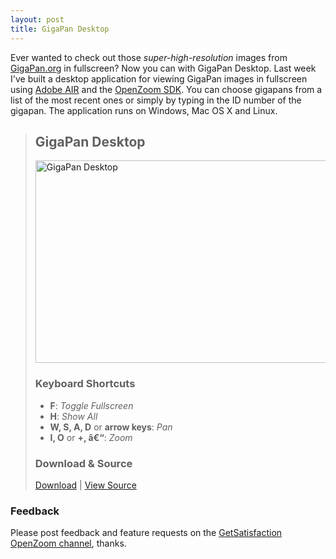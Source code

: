 ```yaml
---
layout: post
title: GigaPan Desktop
---
```

Ever wanted to check out those <em>super-high-resolution</em> images from <a href="http://gigapan.org">GigaPan.org</a> in fullscreen? Now you can with GigaPan Desktop. Last week I've built a desktop application for viewing GigaPan images in fullscreen using <a href="http://www.adobe.com/products/air/">Adobe AIR</a> and the <a href="http://openzoom.org/">OpenZoom SDK</a>. You can choose gigapans from a list of the most recent ones or simply by typing in the ID number of the gigapan. The application runs on Windows, Mac&nbsp;OS&nbsp;X and Linux.

<blockquote class="info">
<h2>GigaPan Desktop</h2>
<a href="http://openzoom.org/go/gigapan" title="GigaPan Desktop by Daniel Gasienica"><img src="http://farm4.static.flickr.com/3454/3294731601_887f8aa409.jpg" width="500" height="324" alt="GigaPan Desktop" /></a><h3>Keyboard Shortcuts</h3>
<ul>
	<li><strong>F</strong>: <em>Toggle Fullscreen</em></li>
	<li><strong>H</strong>: <em>Show All</em></li>
	<li><strong>W, S, A, D</strong> or <strong>arrow keys</strong>: <em>Pan</em></li>
	<li><strong>I, O</strong> or <strong>+, â€“</strong>: <em>Zoom</em></li>
</ul>
<h3>Download &amp; Source</h3>
<a href="http://openzoom.org/go/gigapan">Download</a> | <a href="http://code.google.com/p/open-zoom/source/browse/openzoom/gigapan-desktop/trunk/?r=358">View Source</a>
</blockquote>

<h3>Feedback</h3>
Please post feedback and feature requests on the <a href="http://getsatisfaction.com/openzoom">GetSatisfaction OpenZoom channel</a>, thanks.